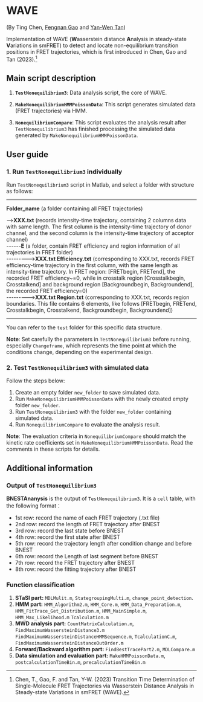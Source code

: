 # WAVE

(By Ting Chen, [Fengnan Gao](https://gaofn.xyz/ "Fengnan's Homepage") and [Yan-Wen Tan](https://phys.fudan.edu.cn/f7/50/c7605a63312/page.htm "Yan-Wen's faculty page"))

Implementation of WAVE (**W**asserstein distance **A**nalysis in steady-state **V**ariations in smFR**E**T) to detect and locate non-equilibrium transition positions in FRET trajectories, which is first introduced in Chen, Gao and Tan (2023).[^1]

[^1]: Chen, T., Gao, F. and Tan, Y-W. (2023) Transition Time Determination of Single-Molecule FRET Trajectories via Wasserstein Distance Analysis in Steady-state Variations in smFRET (WAVE).

## Main script description

1. **`TestNonequilibrium3`**: Data analysis script, the core of WAVE.

2. **`MakeNonequilibriumHMMPoissonData`**: This script generates simulated data (FRET trajectories) via HMM.

3. **`NonequilibriumCompare`**: This script evaluates the analysis result after `TestNonequilibrium3` has finished processing the simulated data generated by `MakeNonequilibriumHMMPoissonData`.

## User guide

### 1. Run `TestNonequilibrium3` individually

Run `TestNonequilibrium3` script in Matlab, and select a folder with structure as follows:

***
**Folder_name** (a folder containing all FRET trajectories)  

-->**XXX.txt** (records intensity-time trajectory, containing 2 columns data with same length. The first column is the intensity-time trajectory of donor channel, and the second column is the intensity-time trajectory of acceptor channel)  
------**E** (a folder, contain FRET efficiency and region information of all trajectories in FRET folder)  
--------->**XXX.txt Efficiency.txt** (corresponding to XXX.txt, records FRET efficiency-time  trajectory in the first column, with the same length as intensity-time trajectory. In FRET region: [FRETbegin, FRETend], the recorded FRET efficiency~=0, while in crosstalk region [Crosstalkbegin, Crosstalkend] and background region [Backgroundbegin, Backgroundend], the recorded FRET efficiency=0)  
--------->**XXX.txt Region.txt** (corresponding to XXX.txt, records region boundaries. This file contains 6 elements, like follows [FRETbegin, FRETend, Crosstalkbegin, Crosstalkend, Backgroundbegin, Backgroundend])
***

You can refer to the `test` folder for this specific data structure.  

**Note**: Set carefully the parameters in `TestNonequilibrium3` before running, especially `Changeframe`, which represents the time point at which the conditions change, depending on the experimental design.

### 2. Test `TestNonequilibrium3` with simulated data

Follow the steps below:

1. Create an empty folder `new_folder` to save simulated data.  
2. Run `MakeNonequilibriumHMMPoissonData` with the newly created empty folder `new_folder`.  
3. Run `TestNonequilibrium3` with the folder `new_folder` containing simulated data.  
4. Run `NonequilibriumCompare` to evaluate the analysis result.

**Note**: The evaluation criteria in `NonequilibriumCompare` should match the kinetic rate coefficients set in `MakeNonequilibriumHMMPoissonData`. Read the comments in these scripts for details.

## Additional information

### Output of `TestNonequilibrium3`

**BNESTAnanysis** is the output of `TestNonequilibrium3`. It is a `cell` table, with the following format：

- 1st row: record the name of each FRET trajectory (.txt file)
- 2nd row: record the length of FRET trajectory after BNEST
- 3rd row: record the last state before BNEST
- 4th row: record the first state after BNEST
- 5th row: record the trajectory length after condition change and before BNEST
- 6th row: record the Length of last segment before BNEST
- 7th row: record the FRET trajectory after BNEST
- 8th row: record the fitting trajectory after BNEST

### Function classification

1. **STaSI part:** `MDLMulit.m`, `StategroupingMulti.m`, `change_point_detection`.
2. **HMM part:** `HMM_Algorithm2.m`, `HMM_Core.m`, `HMM_Data_Preparation.m`,
`HMM_FitTrace_Get_Distribution.m`, `HMM_MainSimple.m`, `HMM_Max_Likelihood.m`
`Tcalculation.m`
3. **MWD  analysis part:** `CountMatrixCalculation.m`, `FindMaximumWassersteinDistance3.m`
`FindMaximumWassersteinDistanceHMMSequence.m`, `TcalculationC.m`, `FindMaximumWassersteinDistanceOutOrder.m`
4. **Forward/Backward algorithm part:** `FindBestTracePart2.m`, `MDLCompare.m`
5. **Data simulation and evaluation part:** `MakeHMMPoissonData.m`, `postcalculationTimeBin.m`, `precalculationTimeBin.m`
